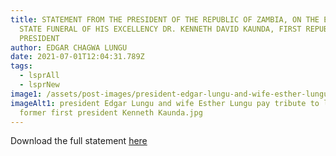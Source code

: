 ```yaml
---
title: STATEMENT FROM THE PRESIDENT OF THE REPUBLIC OF ZAMBIA, ON THE EVE OF THE
  STATE FUNERAL OF HIS EXCELLENCY DR. KENNETH DAVID KAUNDA, FIRST REPUBLICAN
  PRESIDENT
author: EDGAR CHAGWA LUNGU
date: 2021-07-01T12:04:31.789Z
tags:
  - lsprAll
  - lsprNew
image1: /assets/post-images/president-edgar-lungu-and-wife-esther-lungu-pay-tribute-to-late-former-first-president-kenneth-kaunda.jpg
imageAlt1: president Edgar Lungu and wife Esther Lungu pay tribute to late
  former first president Kenneth Kaunda.jpg
---
```

Download the full statement [here](\assets\documents\statements\Statement-for-HE-on-State-Funeral.pdf)
